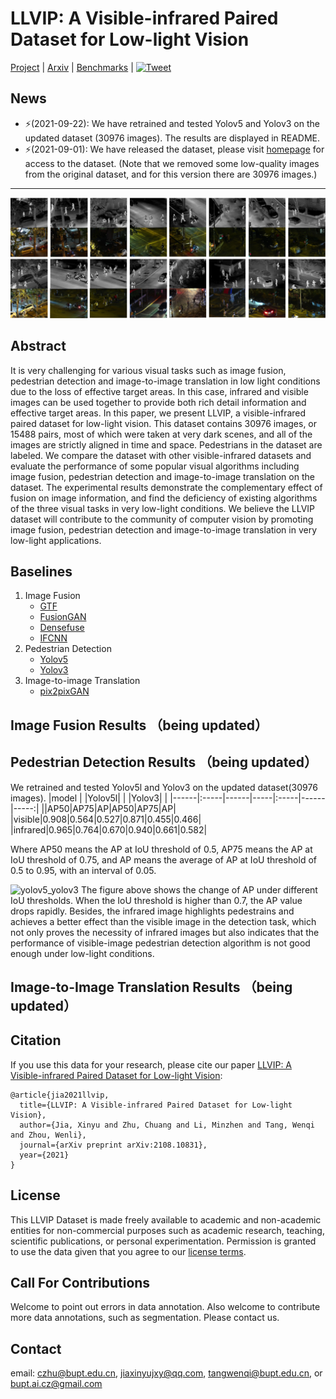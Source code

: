# LLVIP: A Visible-infrared Paired Dataset for Low-light Vision
[Project](https://bupt-ai-cz.github.io/LLVIP/) | [Arxiv](https://arxiv.org/abs/2108.10831) | [Benchmarks](https://paperswithcode.com/dataset/llvip) | [![Tweet](https://img.shields.io/twitter/url/http/shields.io.svg?style=social)](https://twitter.com/intent/tweet?text=Codes%20and%20Data%20for%20Our%20Paper:%20"LLVIP:%20A%20Visible-infrared%20Paired%20Dataset%20for%20Low-light%20Vision"%20&url=https://github.com/bupt-ai-cz/LLVIP)

## News


- ⚡(2021-09-22): We have retrained and tested Yolov5 and Yolov3 on the updated dataset (30976 images). The results are displayed in README.
- ⚡(2021-09-01): We have released the dataset, please visit [homepage](https://bupt-ai-cz.github.io/LLVIP/) for access to the dataset. (Note that we removed some low-quality images from the original dataset, and for this version there are 30976 images.)

---

![figure1-LR](imgs/figure1-LR.png)

## Abstract

It is very challenging for various visual tasks such as image fusion, pedestrian detection and image-to-image translation in low light conditions due to the loss of effective target areas. In this case, infrared and visible images can be used together to provide both rich detail information and effective target areas. In this paper, we present LLVIP, a visible-infrared paired dataset for low-light vision. This dataset contains 30976 images, or 15488 pairs, most of which were taken at very dark scenes, and all of the images are strictly aligned in time and space. Pedestrians in the dataset are labeled. We compare the dataset with other visible-infrared datasets and evaluate the performance of some popular visual algorithms including image fusion, pedestrian detection and image-to-image translation on the dataset. The experimental results demonstrate the complementary effect of fusion on image information, and find the deficiency of existing algorithms of the three visual tasks in very low-light conditions. We believe the LLVIP dataset will contribute to the community of computer vision by promoting image fusion, pedestrian detection and image-to-image translation in very low-light applications.

## Baselines

1. Image Fusion
   - [GTF](https://github.com/jiayi-ma/GTF)
   - [FusionGAN](https://github.com/jiayi-ma/FusionGAN)
   - [Densefuse](https://github.com/hli1221/imagefusion_densefuse)
   - [IFCNN](https://github.com/uzeful/IFCNN)
2. Pedestrian Detection
   - [Yolov5](https://github.com/ultralytics/yolov5)
   - [Yolov3](https://github.com/ultralytics/yolov3)
3. Image-to-image Translation
   - [pix2pixGAN](https://github.com/phillipi/pix2pix)

## Image Fusion Results （being updated）

## Pedestrian Detection Results （being updated）
We retrained and tested Yolov5l and Yolov3 on the updated dataset(30976 images).
|model |      |Yolov5l|      |      |Yolov3|      |
|------|:-----|------|-----|:-----|------|-----:|
||AP50|AP75|AP|AP50|AP75|AP|
|visible|0.908|0.564|0.527|0.871|0.455|0.466|
|infrared|0.965|0.764|0.670|0.940|0.661|0.582|

Where AP50 means the AP at IoU threshold of 0.5, AP75 means the AP at IoU threshold of 0.75, and AP means the average of AP at IoU threshold of 0.5 to 0.95, with an interval of 0.05.

![yolov5_yolov3](https://user-images.githubusercontent.com/33684330/134609510-0408375c-7f4e-458c-938c-dd8c58c2248f.jpg)
The figure above shows the change of AP under different IoU thresholds. When the IoU threshold is higher than 0.7, the AP value drops rapidly. Besides, the infrared image highlights pedestrains and achieves a better effect than the visible image in the detection task, which not only proves the necessity of infrared images but also indicates that the performance of visible-image pedestrian detection algorithm is not good enough under low-light conditions.



## Image-to-Image Translation Results （being updated）

## Citation
If you use this data for your research, please cite our paper [LLVIP: A Visible-infrared Paired Dataset for Low-light Vision](https://arxiv.org/abs/2108.10831):

```
@article{jia2021llvip,
  title={LLVIP: A Visible-infrared Paired Dataset for Low-light Vision},
  author={Jia, Xinyu and Zhu, Chuang and Li, Minzhen and Tang, Wenqi and Zhou, Wenli},
  journal={arXiv preprint arXiv:2108.10831},
  year={2021}
}
```

## License
This LLVIP Dataset is made freely available to academic and non-academic entities for non-commercial purposes such as academic research, teaching, scientific publications, or personal experimentation. Permission is granted to use the data given that you agree to our [license terms](Term%20of%20Use%20and%20License.md).

## Call For Contributions

Welcome to point out errors in data annotation. Also welcome to contribute more data annotations, such as segmentation. Please contact us.

## Contact

email: czhu@bupt.edu.cn, jiaxinyujxy@qq.com, tangwenqi@bupt.edu.cn, or bupt.ai.cz@gmail.com
